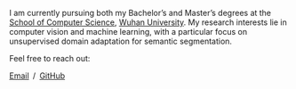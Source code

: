 I am currently pursuing both my Bachelor’s and Master’s degrees at the [School of Computer Science](https://cs.whu.edu.cn), [Wuhan University](https://www.whu.edu.cn). My research interests lie in computer vision and machine learning, with a particular focus on unsupervised domain adaptation for semantic segmentation.

Feel free to reach out:

[Email](binglinhao@whu.edu.cn) / [GitHub](https://github.com/StarAbove)
